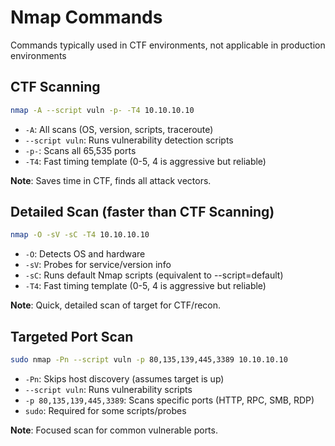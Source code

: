 # Nmap Commands
Commands typically used in CTF environments, not applicable in production environments

## CTF Scanning
```bash copy
nmap -A --script vuln -p- -T4 10.10.10.10
```
- `-A`: All scans (OS, version, scripts, traceroute)
- `--script vuln`: Runs vulnerability detection scripts
- `-p-`: Scans all 65,535 ports
- `-T4`: Fast timing template (0-5, 4 is aggressive but reliable)

**Note**: Saves time in CTF, finds all attack vectors.

## Detailed Scan (faster than CTF Scanning)
```bash copy
nmap -O -sV -sC -T4 10.10.10.10
```
- `-O`: Detects OS and hardware
- `-sV`: Probes for service/version info
- `-sC`: Runs default Nmap scripts (equivalent to --script=default)
- `-T4`: Fast timing template (0-5, 4 is aggressive but reliable)

**Note**: Quick, detailed scan of target for CTF/recon.

## Targeted Port Scan
```bash copy
sudo nmap -Pn --script vuln -p 80,135,139,445,3389 10.10.10.10
```
- `-Pn`: Skips host discovery (assumes target is up)
- `--script vuln`: Runs vulnerability scripts
- `-p 80,135,139,445,3389`: Scans specific ports (HTTP, RPC, SMB, RDP)
- `sudo`: Required for some scripts/probes

**Note**: Focused scan for common vulnerable ports.


